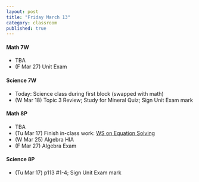```yaml
---
layout: post
title: "Friday March 13"
category: classroom
published: true
---
```

#### Math 7W
* TBA
* (F Mar 27) Unit Exam

#### Science 7W
* Today: Science class during first block (swapped with math)
* (W Mar 18) Topic 3 Review; Study for Mineral Quiz; Sign Unit Exam mark

#### Math 8P
* TBA
* (Tu Mar 17) Finish in-class work: <a href="https://www.dropbox.com/s/kh00mp5qp8o2f17/WS%20Equation%20Solving%20EP.pdf?dl=0">WS on Equation Solving</a>
* (W Mar 25) Algebra HIA
* (F Mar 27) Algebra Exam

#### Science 8P
* (Tu Mar 17) p113 #1-4; Sign Unit Exam mark
